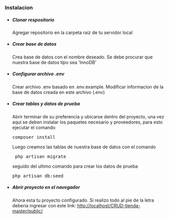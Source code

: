 <h3>Instalacion</h3>
<ul>
	<li>
		<h5>Clonar respositorio</h5>
		<p>Agregar repositorio en la carpeta raiz de tu servidor local</p>
	</li>
	<li>
		<h5>Crear base de datos</h5>
		<p>Crea base de datos con el nombre deseado. Se debe procurar que nuestra base de datos tipo sea 'InnoDB'</p>
	</li>
	<li>
		<h5>Configurar archivo .env</h5>
		<p>Crear archivo .env basado en .env.example. Modificar informacion de la base de datos creada en este archivo (.env)</p>
	</li>
	<li>
		<h5>Crear tablas y datos de prueba</h5>
		<p>Abrir terminar de su preferencia y ubicarse dentro del proyecto, una vez aqui se deben instalar los paquetes necesario y proveedores, para esto ejecutar el comando <pre>composer install</pre> Luego creamos las tablas de nuestra base de datos con el comando <pre> php artisan migrate</pre> seguido del ultimo comando para crear los datos de prueba <pre>php artisan db:seed</pre></p>
	</li>
	<li>
		<h5>Abrir proyecto en el navegador</h5>
		<p>Ahora esta tu proyecto configurado. Si realizo todo al pie de la letra deberia ingresar con este link: <a href="http://localhost/CRUD-tienda-master/public/">http://localhost/CRUD-tienda-master/public/</a></p>
	</li>
</ul>